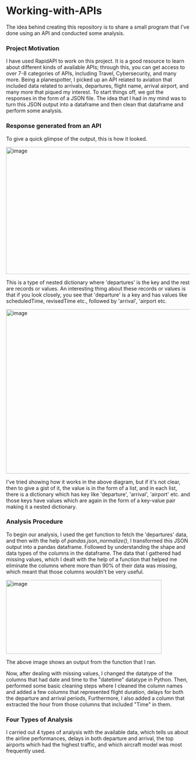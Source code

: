 # Working-with-APIs

The idea behind creating this repository is to share a small program that I've done using an API and conducted some analysis.

### Project Motivation <br/>
I have used RapidAPI to work on this project. It is a good resource to learn about different kinds of available APIs; through this, you can get access to over 7-8 categories of APIs, including Travel, Cybersecurity, and many more. Being a planespotter, I picked up an API related to aviation that included data related to arrivals, departures, flight name, arrival airport, and many more that piqued my interest. To start things off, we got the responses in the form of a JSON file. The idea that I had in my mind was to turn this JSON output into a dataframe and then clean that dataframe and perform some analysis. 


### Response generated from an API <br/>
To give a quick glimpse of the output, this is how it looked. 

<img width="1353" height="348" alt="image" src="https://github.com/user-attachments/assets/1433c8d1-8d1e-44b7-a411-3c07f3287908" />

This is a type of nested dictionary where 'departures' is the key and the rest are records or values. An interesting thing about these records or values is that if you look closely, you see that 'departure' is a key and has values like scheduledTime, revisedTime etc., followed by 'arrival', 'airport etc.

<img width="867" height="450" alt="image" src="https://github.com/user-attachments/assets/6bee993a-8342-4ff3-91c0-58be2b05a368" />

I've tried showing how it works in the above diagram, but if it's not clear, then to give a gist of it, the value is in the form of a list, and in each list, there is a dictionary which has key like 'departure', 'arrival', 'airport' etc. and those keys have values which are again in the form of a key-value pair making it a nested dictionary.

### Analysis Procedure <br/>
To begin our analysis, I used the get function to fetch the 'departures' data, and then with the help of *pandas.json_normalize()*, I transformed this JSON output into a pandas dataframe. Followed by understanding the shape and data types of the columns in the dataframe. The data that I gathered had missing values, which I dealt with the help of a function that helped me eliminate the columns where more than 90% of their data was missing, which meant that those columns wouldn't be very useful. 

<img width="426" height="202" alt="image" src="https://github.com/user-attachments/assets/4f0f9471-cc2a-4f40-9616-723f4137f7d4" />

The above image shows an output from the function that I ran.

Now, after dealing with missing values, I changed the datatype of the columns that had date and time to the "datetime" datatype in Python. Then, performed some basic cleaning steps where I cleaned the column names and added a few columns that represented flight duration, delays for both the departure and arrival periods, Furthermore, I also added a column that extracted the hour from those columns that included "Time" in them. 

### Four Types of Analysis <br/>
I carried out 4 types of analysis with the available data, which tells us about the airline performances, delays in both departure and arrival, the top airports which had the highest traffic, and which aircraft model was most frequently used.








